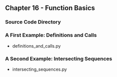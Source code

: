 ## Chapter 16 - Function Basics

### Source Code Directory

### A First Example: Definitions and Calls
* definitions\_and\_calls.py

### A Second Example: Intersecting Sequences
* intersecting\_sequences.py 
